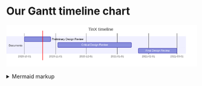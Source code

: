 # Our Gantt timeline chart

<!--

        WHAT IS MERMAID
This is something simmilar to Makrdown, offering some nice graphs and charts written in plain text

        HOW TO EDIT THIS FILE 
Below (in code block with mermaid) is mermaid-style Gantt chart (written in text).
Our GitHub action generates .png file and puts it above the code block - so you can edit the text, and the image will update after few minutes.
Below are some commets that indicate where action generates stuff - usually you should not touch such places - but in this case,
you are free to edit stuf in mermaid code block.

        HOW TO WRITE MERMAID GANTT
Here is the Gantt section of Mermaid documentation: https://mermaid-js.github.io/mermaid/diagrams-and-syntax-and-examples/gantt.html
Here is the live mermaid editor: https://mermaid-js.github.io/mermaid-live-editor/
Generally, stick to the format where you just write begin and end date
-->

<!-- generated by mermaid compile action - START -->
![~mermaid diagram 1~](/output/gantt-chart-md-1.png)
<details>
  <summary>Mermaid markup</summary>

```mermaid
gantt
    title TinX gantt chart
    dateFormat  YYYY-MM-DD
    
    section Designing
    PDR : 2020-10-01, 2020-10-27
    section Constructing
    CDR : 2020-11-03, 2021-01-15
    section Testing 
    FDR : 2021-01-22, 2021-03-01
    section Social works
    Social media managing : 2020-10-01, 2021-03-01
    
```

</details>
<!-- generated by mermaid compile action - END -->
